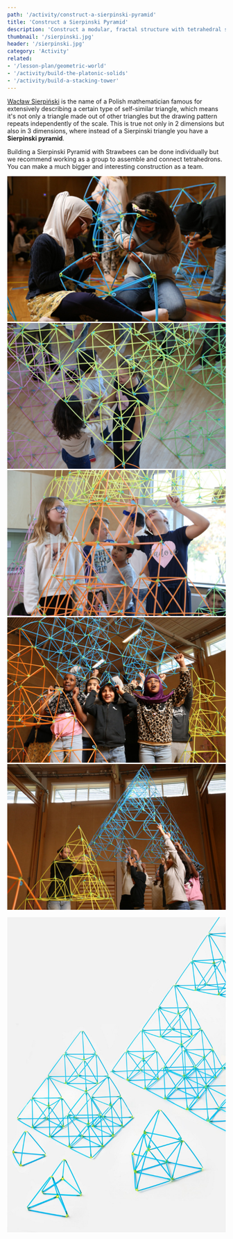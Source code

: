```yaml
---
path: '/activity/construct-a-sierpinski-pyramid'
title: 'Construct a Sierpinski Pyramid'
description: 'Construct a modular, fractal structure with tetrahedral shapes.'
thumbnail: '/sierpinski.jpg'
header: '/sierpinski.jpg'
category: 'Activity'
related:
- '/lesson-plan/geometric-world'
- '/activity/build-the-platonic-solids'
- '/activity/build-a-stacking-tower'
---
```


<section component="youtube" url="https://youtu.be/MFlH7minmJU"></section>

[Wacław Sierpiński](https://en.wikipedia.org/wiki/Wac%C5%82aw_Sierpi%C5%84ski) is the name of a Polish mathematician famous for extensively describing a certain type of self-similar triangle, which means it's not only a triangle made out of other triangles but the drawing pattern repeats independently of the scale. This is true not only in 2 dimensions but also in 3 dimensions, where instead of a Sierpinski triangle you have a **Sierpinski pyramid**.

Building a Sierpinski Pyramid with Strawbees can be done individually but we recommend working as a group to assemble and connect tetrahedrons. You can make a much bigger and interesting construction as a team.

<section component="gallery">

![Building the pyramid alone can be tedious, working in groups is more engaging and effective](/sierpinski3.jpg)
![The structure scales and it can get big enough to easily fit students inside](/sierpinski7.jpg)
![Examining this structure from many perspectives reveals different things about it](/sierpinski5.jpg)
![Explore the joy of building together and achieving a goal through collaboration](/sierpinski6.jpg)
![Building large Strawbees structures is fun, safe and silent on the fall](/sierpinski4.jpg)

</section>

![A Sierpinski Pyramid is made entirely of self-similar arrangements of tetrahedrons](/sierpinski2.jpg)
